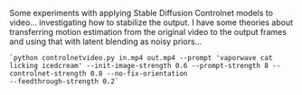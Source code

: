 Some experiments with applying Stable Diffusion Controlnet models to video... investigating how to stabilize the output. I have some theories about transferring motion estimation from the original video to the output frames and using that with latent blending as noisy priors...

	`python controlnetvideo.py in.mp4 out.mp4 --prompt 'vaporwave cat licking icedcream' --init-image-strength 0.6 --prompt-strength 8 --controlnet-strength 0.8 --no-fix-orientation
	--feedthrough-strength 0.2`


